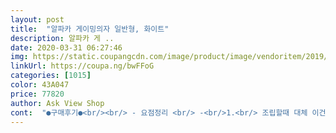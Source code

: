 ```yaml
---
layout: post 
title:  "알파카 게이밍의자 일반형, 화이트" 
description: 알파카 게 ..
date: 2020-03-31 06:27:46 
img: https://static.coupangcdn.com/image/product/image/vendoritem/2019/05/21/4278637443/1308e6cc-b216-4ee7-9315-d30877ad8a9f.jpg 
linkUrl: https://coupa.ng/bwFFoG 
categories: [1015] 
color: 43A047 
price: 77820 
author: Ask View Shop 
cont:  "●구매후기●<br/><br/> - 요점정리 <br/> -<br/>1.<br/> 조립할때 대체 이건 뭘까?싶을 정도로 훵한 설명서.<br/>.<br/> 다행히 하나하나 만들어져가면서 알게되지만 여전히 둥근 부품 4개는 어디서 빠트렸는지 미스테리입니다.<br/>(<br/> -1)<br/>3.<br/> 키 160에 상체가 좀 짧은 체형이라 그런지 목베개 위치가 저에겐 높습니다.<br/> 그래서 오히려 거북목이 생길거 같아 아예 떼버리고 허리쿠션 바로 위에 두고 쓰니 딱 허리라인에 맞는거 같습니다.<br/><br/>4.<br/> 앉았을때 엉덩이 쿠션감은 다른 분들 리뷰처럼 차량용 시트 느낌이에요.<br/> 제가 마른체형이라 방석 없으면 아파서 못앉는대 이건 따로 방석 안 써도 될거 같아요.<br/> 글구 앉은 상태에서 뒤로 젖히는 것도 편하고 바로 앉았을때 원래대로 자동으로 돌아오니까 쓰기에 정말 편합니다.<br/><br/>6개월 이상 된거같은데 조립실패로  나두었다가 다시 후기 및 문의 드립니다.<br/><br/>게이밍 의자를 사실꺼면 진짜 비싸고 깨끗한걸 사세요<br/>고려해서 별3개 줄라다가 아들이 너무 기뻐하길래 별4개줬어요<br/>구매후 조립과정에서  나사 1개로 이렇게 의자를 못쓰게 되다니 다음에 해야지 하고 미루다가 .<br/>.<br/> 불가능 하다는걸 알고 이렇게 문의 드립니다.<br/><br/>그래도 아들이 겁나 좋아합니다<br/>그리고 가장 실망한건 중고상품 분해해서 배달한거같은 느낌<br/>그리고 사진빨이 더 좋습니다<br/>근데 이건 게이밍의자가 도대체 뭐라고 나한테 저걸 조립하게 하는지ㅠㅜㅜㅜㅜㅜㅜ<br/>깊은 빡침이... <br/><br/>너무 좋아하네요<br/>답변 기다릴게요~<br/>뒷받침대가 도저히 나사가 안들어가서  지퍼 열고 스펀치 있는곳까지 다 열어서 확인해보니 구멍이 작아서 도저히 안들어가는 구조네요<br/>몸체랑 다리랑만 연결하게 되어있거든요<br/>방은 파랑인데 저의자는 빨강이라고 누나가 태극기냐구<br/>버리기도 그렇고 반품도 그렇고 부품을 보내주시거나 방법을 좀 알려주심 좋겠네요 불량인거는 확실합니다 ㅠㅠ<br/>사진으로 보시면 아시겠지만 진짜 실제로 보면 조립하는것들<br/>솔직히 실망했어요 우리딸의자는 저거보다 저렴한데 저렇게 조립하는거 없이<br/>실제로 보면 더 실망합니다 의자에 흠집난것도 실제로 보면<br/>아... <br/>할말이 없습니다<br/>엄청 놀려되는데도 의자를 뒤로  눕다시피  한후<br/>여튼 게이밍의자의 정의가 뭔지모르겠지만 제가 생각하기엔<br/>여튼 만족도는 100프로지만 저는 물건 상태나 의자의 편안함등을<br/>이거 너무 오래되서 교환이나 조치는 어려울까요?<br/>전 이 의자 추천하지않습니다<br/>제 의자랑 제딸 의자를 비교했을때 진짜 게이밍의자가 젤 구리네요<br/>제가 게이밍 의자를 안사봐서 모르겠지만<br/>조립 마지막 단계 중간 등받침 가운데 T자 고정 하는 나사가 헛돌아서 그냥 방치 해두었다가 오늘 다시 한번 도전 해봤지만, 지퍼 열어서 나사 들어가는 구멍을 보니 그냥 작은 나사가 들어가야 맞겟더라구요<br/>조립거의 다해서 반품하기도 뭐하고 그냥 두었다가 다시도전! 불량확인하고 기간이 오래됐지만(사용안함) 문의함<br/>중고의자 어디서 가져와서 파는거 같아 기분이 아주 정말 똥이였습니다<br/>처음 사본 게이밍 의자 저가형이라 큰 기대 없이 체험판이라 생각하고 주문했습니다.<br/><br/>컴퓨터는 내일오는데 의자에 앉아 핸드폰게임함<br/>하나하나 너무 싸구려같구요 구멍에 나사넣을때 구멍은 진짜<br/>핸드폰게임할라구 의자 사달라 한듯한 저 지나치게 기쁜표정ㅋㅋㅋㅋㅋㅋㅋ<br/><br/> - 요점정리 <br/> -<br/>1.<br/> 조립할때 대체 이건 뭘까?싶을 정도로 훵한 설명서.<br/>.<br/> 다행히 하나하나 만들어져가면서 알게되지만 여전히 둥근 부품 4개는 어디서 빠트렸는지 미스테리입니다.<br/>(<br/> -1)<br/>3.<br/> 키 160에 상체가 좀 짧은 체형이라 그런지 목베개 위치가 저에겐 높습니다.<br/> 그래서 오히려 거북목이 생길거 같아 아예 떼버리고 허리쿠션 바로 위에 두고 쓰니 딱 허리라인에 맞는거 같습니다.<br/><br/>4.<br/> 앉았을때 엉덩이 쿠션감은 다른 분들 리뷰처럼 차량용 시트 느낌이에요.<br/> 제가 마른체형이라 방석 없으면 아파서 못앉는대 이건 따로 방석 안 써도 될거 같아요.<br/> 글구 앉은 상태에서 뒤로 젖히는 것도 편하고 바로 앉았을때 원래대로 자동으로 돌아오니까 쓰기에 정말 편합니다.<br/><br/>6개월 이상 된거같은데 조립실패로  나두었다가 다시 후기 및 문의 드립니다.<br/><br/>게이밍 의자를 사실꺼면 진짜 비싸고 깨끗한걸 사세요<br/>고려해서 별3개 줄라다가 아들이 너무 기뻐하길래 별4개줬어요<br/>구매후 조립과정에서  나사 1개로 이렇게 의자를 못쓰게 되다니 다음에 해야지 하고 미루다가 .<br/>.<br/> 불가능 하다는걸 알고 이렇게 문의 드립니다.<br/><br/>그래도 아들이 겁나 좋아합니다<br/>그리고 가장 실망한건 중고상품 분해해서 배달한거같은 느낌<br/>그리고 사진빨이 더 좋습니다<br/>근데 이건 게이밍의자가 도대체 뭐라고 나한테 저걸 조립하게 하는지ㅠㅜㅜㅜㅜㅜㅜ<br/>깊은 빡침이... <br/><br/>너무 좋아하네요<br/>답변 기다릴게요~<br/>뒷받침대가 도저히 나사가 안들어가서  지퍼 열고 스펀치 있는곳까지 다 열어서 확인해보니 구멍이 작아서 도저히 안들어가는 구조네요<br/>몸체랑 다리랑만 연결하게 되어있거든요<br/>방은 파랑인데 저의자는 빨강이라고 누나가 태극기냐구<br/>버리기도 그렇고 반품도 그렇고 부품을 보내주시거나 방법을 좀 알려주심 좋겠네요 불량인거는 확실합니다 ㅠㅠ<br/>사진으로 보시면 아시겠지만 진짜 실제로 보면 조립하는것들<br/>솔직히 실망했어요 우리딸의자는 저거보다 저렴한데 저렇게 조립하는거 없이<br/>실제로 보면 더 실망합니다 의자에 흠집난것도 실제로 보면<br/>아... <br/>할말이 없습니다<br/>엄청 놀려되는데도 의자를 뒤로  눕다시피  한후<br/>여튼 게이밍의자의 정의가 뭔지모르겠지만 제가 생각하기엔<br/>여튼 만족도는 100프로지만 저는 물건 상태나 의자의 편안함등을<br/>이거 너무 오래되서 교환이나 조치는 어려울까요?<br/>전 이 의자 추천하지않습니다<br/>제 의자랑 제딸 의자를 비교했을때 진짜 게이밍의자가 젤 구리네요<br/>제가 게이밍 의자를 안사봐서 모르겠지만<br/>조립 마지막 단계 중간 등받침 가운데 T자 고정 하는 나사가 헛돌아서 그냥 방치 해두었다가 오늘 다시 한번 도전 해봤지만, 지퍼 열어서 나사 들어가는 구멍을 보니 그냥 작은 나사가 들어가야 맞겟더라구요<br/>조립거의 다해서 반품하기도 뭐하고 그냥 두었다가 다시도전! 불량확인하고 기간이 오래됐지만(사용안함) 문의함<br/>중고의자 어디서 가져와서 파는거 같아 기분이 아주 정말 똥이였습니다<br/>처음 사본 게이밍 의자 저가형이라 큰 기대 없이 체험판이라 생각하고 주문했습니다.<br/><br/>컴퓨터는 내일오는데 의자에 앉아 핸드폰게임함<br/>하나하나 너무 싸구려같구요 구멍에 나사넣을때 구멍은 진짜<br/>핸드폰게임할라구 의자 사달라 한듯한 저 지나치게 기쁜표정ㅋㅋㅋㅋㅋㅋㅋ<br/>" 
---
```

